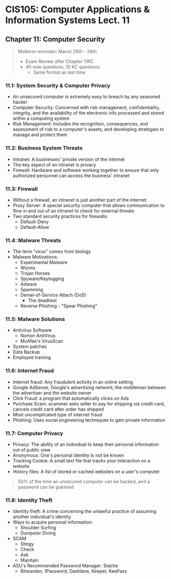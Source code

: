 # CIS105: Computer Applications & Information Systems Lect. 11

## Chapter 11: Computer Security

> Midterm reminder: March 28th - 29th
>
> - Exam Review after Chapter 11KC
> - 40 new questions, 10 KC questions
>   - Same format as last time

### 11.1: System Security & Computer Privacy

- An unsecured computer is extremely easy to breach by any seasoned hacker
- Computer Security: Concerned with risk management, confidentiality, integrity, and the availability of the electronic info processed and stored within a computing system
- Risk Management: Includes the recognition, consequences, and assessment of risk to a computer's assets, and developing strategies to manage and protect them

### 11.2: Business System Threats

- Intranet: A businesses' private version of the internet
- The key aspect of an intranet is privacy
- Firewall: Hardware and software working together to ensure that only authorized personnel can access the business' intranet

### 11.3: Firewall

- Without a firewall, an intranet is just another part of the internet
- Proxy Server: A special security computer that allows communication to flow in and out of an intranet to check for external threats
- Two standard security practices for firewalls:
  - Default-Deny
  - Default-Allow

### 11.4: Malware Threats

- The term "virus" comes from biology
- Malware Motivations:
  - Experimental Malware
  - Worms
  - Trojan Horses
  - Spyware/Keylogging
  - Adware
  - Spamming
  - Denial-of-Service Attach (DoS)
    - The deadliest
  - Reverse Phishing - "Spear Phishing"

### 11.5: Malware Solutions

- Antivirus Software
  - Norton AntiVirus
  - McAfee's VirusScan
- System patches
- Data Backup
- Employee training

### 11.6: Internet Fraud

- Internet fraud: Any fraudulent activity in an online setting
- ﻿﻿Google AdSense, Google's advertising network; the middleman between the advertiser and the website owner
- ﻿﻿Click Fraud: a program that automatically clicks on Ads
- ﻿﻿Purchase Scam: scammer asks seller to pay for shipping via credit card, cancels credit card after order has shipped
- ﻿﻿Most uncomplicated type of internet fraud
- ﻿﻿Phishing: Uses social engineering techniques to gain private information

### 11.7: Computer Privacy

- Privacy: The ability of an individual to keep their personal information out of public view
- Anonymous: One's personal identity Is not be known
- Tracking Cookie: A small text file that tracks your interaction on a website
- History files: A list of stored or cached websites on a user's computer

> 50% of the time an unsecured computer can be hacked, and a password can be guessed

### 11.8: Identity Theft

- Identity theft: A crime concerning the unlawful practice of assuming another individual's identity
- Ways to acquire personal information:
  - Shoulder Surfing
  - Dumpster Diving
- SCAM
  - Stingy
  - Check
  - Ask
  - Maintain
- ASU's Recommended Password Manager: Stache
  - Bitwarden, 1Password, Dashlane, Keeper, KeePass











